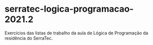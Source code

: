 # serratec-logica-programacao-2021.2
Exercícios das listas de trabalho da aula de Lógica de Programação da residência do SerraTec.
